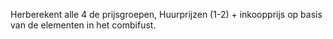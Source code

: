 Herberekent alle 4 de prijsgroepen, Huurprijzen (1-2) + inkoopprijs op basis van de elementen in het combifust.